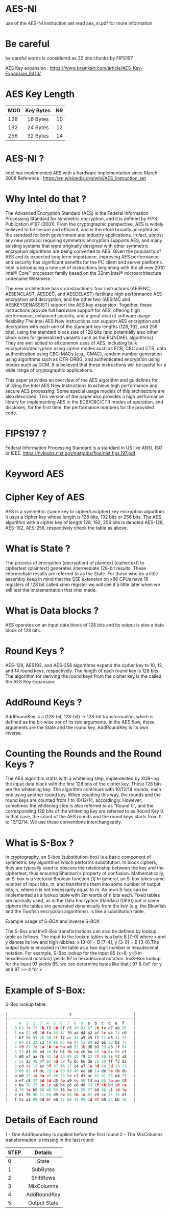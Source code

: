 # AES-NI
use of the AES-NI instruction set read aes_ni.pdf for more information

# Be careful

be careful words is considered as 32 bits chunks by FIPS197

AES Key expansion : https://www.brainkart.com/article/AES-Key-Expansion_8410/

# AES Key Length

| MOD |   Key Bytes |  NR |
|-----|:-----------:|----:|
| 128 |  16 Bytes   | 10  |
| 192 |  24 Bytes   | 12  |
| 256 |  32 Bytes   | 14  |

# AES-NI ?

Intel has implemented AES with a hardware implementation since March 2008
Reference : https://en.wikipedia.org/wiki/AES_instruction_set

# Why Intel do that ?

The Advanced Encryption Standard (AES) is the Federal Information Processing
Standard for symmetric encryption, and it is defined by FIPS Publication #197 (2001).
From the cryptographic perspective, AES is widely believed to be secure and efficient,
and is therefore broadly accepted as the standard for both government and industry
applications. In fact, almost any new protocol requiring symmetric encryption supports
AES, and many existing systems that were originally designed with other symmetric
encryption algorithms are being converted to AES. Given the popularity of AES and its
expected long term importance, improving AES performance and security has significant
benefits for the PC client and server platforms.
Intel is introducing a new set of instructions beginning with the all new 2010 Intel®
Core™ processor family based on the 32nm Intel® microarchitecture codename
Westmere.

The new architecture has six instructions: four instructions (AESENC, AESENCLAST,
AESDEC, and AESDELAST) facilitate high performance AES encryption and decryption,
and the other two (AESIMC and AESKEYGENASSIST) support the AES key expansion.
Together, these instructions provide full hardware support for AES, offering high
performance, enhanced security, and a great deal of software usage flexibility
The Intel AES New Instructions can support AES encryption and decryption with each
one of the standard key lengths (128, 192, and 256 bits), using the standard block size
of 128 bits (and potentially also other block sizes for generalized variants such as the
RIJNDAEL algorithms). They are well suited to all common uses of AES, including bulk
encryption/decryption using cipher modes such as ECB, CBC and CTR, data
authentication using CBC-MACs (e.g., CMAC), random number generation using
algorithms such as CTR-DRBG, and authenticated encryption using modes such as GCM.
It is believed that these instructions will be useful for a wide range of cryptographic
applications.

This paper provides an overview of the AES algorithm and guidelines for utilizing the
Intel AES New Instructions to achieve high performance and secure AES processing.
Some special usage models of this architecture are also described. This version of the
paper also provides a high performance library for implementing AES in the
ECB/CBC/CTR modes of operation, and discloses, for the first time, the performance
numbers for the provided code.

# FIPS197 ?

Federal Information Processing Standard is a standard in US like ANSI, ISO or IEEE.
https://nvlpubs.nist.gov/nistpubs/fips/nist.fips.197.pdf

# Keyword AES

# Cipher Key of AES

AES is a symmetric (same key to cipher/uncipher) key encryption algorithm.
It uses a cipher key whose length is 128 bits, 192 bits or 256 bits.
The AES algorithm with a cipher key of length 128, 192, 256 bits is denoted AES-128, AES-192, AES-256, respectively check the table as above.

# What is State ?

The process of encryption (decryption) of plaintext (ciphertext) to ciphertext (plaintext)
generates intermediate 128-bit results. These intermediate results are referred to as the
State. For those who do a little assembly keep in mind that the SSE extension on x86 CPUs have 16 registers of 128 bit called xmm register
we will see it a little later when we will test the implementation that intel made.

# What is Data blocks ?

AES operates on an input data block of 128 bits and its output is also a data block of
128 bits.

# Round Keys ?

AES-128, AES192, and AES-256 algorithms expand the cipher key to 10, 12, and 14
round keys, respectively.
The length of each round key is 128 bits.
The algorithm for deriving the round keys from the cipher key is the called the AES Key Expansion.

# AddRound Keys ?

AddRoundKey is a (128-bit, 128-bit) -> 128-bit transformation, which is defined as the
bit-wise xor of its two arguments.
In the AES flow, these arguments are the State and the round key. AddRoundKey is its own inverse.

# Counting the Rounds and the Round Keys ?

The AES algorithm starts with a whitening step, implemented by XOR-ing the input data
block with the first 128 bits of the cipher key. These 128 bits are the whitening key. The
algorithm continues with 10/12/14 rounds, each one using another round key. When
counting this way, the rounds and the round keys are counted from 1 to 10/12/14,
accordingly. However, sometimes the whitening step is also referred to as “Round 0”,
and the corresponding 128 bits of the whitening key are referred to as Round Key 0. In
that case, the count of the AES rounds and the round keys starts from 0 to 10/12/14.
We use these conventions interchangeably.

# What is S-Box ?

In cryptography, an S-box (substitution-box) is a basic component of symmetric key algorithms which performs substitution.
In block ciphers, they are typically used to obscure the relationship between the key and the ciphertext, thus ensuring Shannon's property of confusion. Mathematically, an S-box is a vectorial Boolean function.[1]
In general, an S-box takes some number of input bits, m, and transforms them into some number of output bits, n, where n is not necessarily equal to m.
An m×n S-box can be implemented as a lookup table with 2m words of n bits each. Fixed tables are normally used, as in the Data Encryption Standard (DES), but in some ciphers the tables are generated dynamically from the key (e.g. the Blowfish and the Twofish encryption algorithms).
is like a substitution table.

Example usage of S-BOX and inverse S-BOX

The S-Box and InvS-Box transformations can also be defined by lookup table as follows.
The input to the lookup tables is a byte B [7-0] where x and y denote its low and high
nibbles: x [3-0] = B [7-4], y [3-0] = B [3-0].The output byte is encoded in the table as
a two digit number in hexadecimal notation. For example, S-Box lookup for the input 85
(x=8; y=5 in hexadecimal notation) yields 97 in hexadecimal notation. InvS-Box lookup
for the input 97 yields 85. we can determine bytes like that : 97 & 0xF for y and 97 >> 4 for x

# Example of S-Box:

S-Box lookup table:

```c
|							y							|
|:-----------------------------------------------------:|
|     0  1  2  3  4  5  6  7  8  9  a  b  c  d  e  f	|
|	0 63 7c 77 7b f2 6b 6f c5 30 01 67 2b fe d7 ab 76	|
|	1 ca 82 c9 7d fa 59 47 f0 ad d4 a2 af 9c a4 72 c0	|
|	2 b7 fd 93 26 36 3f f7 cc 34 a5 e5 f1 71 d8 31 15	|
|	3 04 c7 23 c3 18 96 05 9a 07 12 80 e2 eb 27 b2 75	|
|	4 09 83 2c 1a 1b 6e 5a a0 52 3b d6 b3 29 e3 2f 84	|
|	5 53 d1 00 ed 20 fc b1 5b 6a cb be 39 4a 4c 58 cf	|
|	6 d0 ef aa fb 43 4d 33 85 45 f9 02 7f 50 3c 9f a8	|
|	7 51 a3 40 8f 92 9d 38 f5 bc b6 da 21 10 ff f3 d2	|
|	8 cd 0c 13 ec 5f 97 44 17 c4 a7 7e 3d 64 5d 19 73	|
|	9 60 81 4f dc 22 2a 90 88 46 ee b8 14 de 5e 0b db	|
|	a e0 32 3a 0a 49 06 24 5c c2 d3 ac 62 91 95 e4 79	|
|	b e7 c8 37 6d 8d d5 4e a9 6c 56 f4 ea 65 7a ae 08	|
|	c ba 78 25 2e 1c a6 b4 c6 e8 dd 74 1f 4b bd 8b 8a	|
|	d 70 3e b5 66 48 03 f6 0e 61 35 57 b9 86 c1 1d 9e	|
|	e e1 f8 98 11 69 d9 8e 94 9b 1e 87 e9 ce 55 28 df	|
|	f 8c a1 89 0d bf e6 42 68 41 99 2d 0f b0 54 bb 16	|
```

# Details of Each round

1 - One AddRoundkey is applied before the first round
2 - The MixColumns transformation is missing in the last round

| STEP |   Details     |
|------|:-------------:|
|  0   |   State       |
|  1   |   SubBytes    |
|  2   |   ShiftRows   |
|  3   |   MixColumns  |
|  4   |   AddRoundKey |
|  5   |  Output State |
